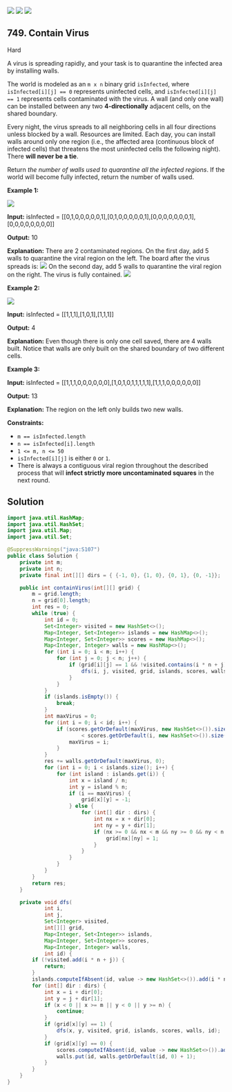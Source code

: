 [![](https://img.shields.io/github/stars/javadev/LeetCode-in-Java?label=Stars&style=flat-square)](https://github.com/javadev/LeetCode-in-Java)
[![](https://img.shields.io/github/forks/javadev/LeetCode-in-Java?label=Fork%20me%20on%20GitHub%20&style=flat-square)](https://github.com/javadev/LeetCode-in-Java/fork)
[![](https://img.shields.io/badge/-LeetCode%20in%20Kotlin-blue?style=flat-square)](https://github.com/javadev/LeetCode-in-Kotlin)

## 749\. Contain Virus

Hard

A virus is spreading rapidly, and your task is to quarantine the infected area by installing walls.

The world is modeled as an `m x n` binary grid `isInfected`, where `isInfected[i][j] == 0` represents uninfected cells, and `isInfected[i][j] == 1` represents cells contaminated with the virus. A wall (and only one wall) can be installed between any two **4-directionally** adjacent cells, on the shared boundary.

Every night, the virus spreads to all neighboring cells in all four directions unless blocked by a wall. Resources are limited. Each day, you can install walls around only one region (i.e., the affected area (continuous block of infected cells) that threatens the most uninfected cells the following night). There **will never be a tie**.

Return _the number of walls used to quarantine all the infected regions_. If the world will become fully infected, return the number of walls used.

**Example 1:**

![](https://assets.leetcode.com/uploads/2021/06/01/virus11-grid.jpg)

**Input:** isInfected = \[\[0,1,0,0,0,0,0,1],[0,1,0,0,0,0,0,1],[0,0,0,0,0,0,0,1],[0,0,0,0,0,0,0,0]]

**Output:** 10

**Explanation:** There are 2 contaminated regions. On the first day, add 5 walls to quarantine the viral region on the left. The board after the virus spreads is: ![](https://assets.leetcode.com/uploads/2021/06/01/virus12edited-grid.jpg) On the second day, add 5 walls to quarantine the viral region on the right. The virus is fully contained. ![](https://assets.leetcode.com/uploads/2021/06/01/virus13edited-grid.jpg)

**Example 2:**

![](https://assets.leetcode.com/uploads/2021/06/01/virus2-grid.jpg)

**Input:** isInfected = \[\[1,1,1],[1,0,1],[1,1,1]]

**Output:** 4

**Explanation:** Even though there is only one cell saved, there are 4 walls built. Notice that walls are only built on the shared boundary of two different cells.

**Example 3:**

**Input:** isInfected = \[\[1,1,1,0,0,0,0,0,0],[1,0,1,0,1,1,1,1,1],[1,1,1,0,0,0,0,0,0]]

**Output:** 13

**Explanation:** The region on the left only builds two new walls.

**Constraints:**

*   `m == isInfected.length`
*   `n == isInfected[i].length`
*   `1 <= m, n <= 50`
*   `isInfected[i][j]` is either `0` or `1`.
*   There is always a contiguous viral region throughout the described process that will **infect strictly more uncontaminated squares** in the next round.

## Solution

```java
import java.util.HashMap;
import java.util.HashSet;
import java.util.Map;
import java.util.Set;

@SuppressWarnings("java:S107")
public class Solution {
    private int m;
    private int n;
    private final int[][] dirs = { {-1, 0}, {1, 0}, {0, 1}, {0, -1}};

    public int containVirus(int[][] grid) {
        m = grid.length;
        n = grid[0].length;
        int res = 0;
        while (true) {
            int id = 0;
            Set<Integer> visited = new HashSet<>();
            Map<Integer, Set<Integer>> islands = new HashMap<>();
            Map<Integer, Set<Integer>> scores = new HashMap<>();
            Map<Integer, Integer> walls = new HashMap<>();
            for (int i = 0; i < m; i++) {
                for (int j = 0; j < n; j++) {
                    if (grid[i][j] == 1 && !visited.contains(i * n + j)) {
                        dfs(i, j, visited, grid, islands, scores, walls, id++);
                    }
                }
            }
            if (islands.isEmpty()) {
                break;
            }
            int maxVirus = 0;
            for (int i = 0; i < id; i++) {
                if (scores.getOrDefault(maxVirus, new HashSet<>()).size()
                        < scores.getOrDefault(i, new HashSet<>()).size()) {
                    maxVirus = i;
                }
            }
            res += walls.getOrDefault(maxVirus, 0);
            for (int i = 0; i < islands.size(); i++) {
                for (int island : islands.get(i)) {
                    int x = island / n;
                    int y = island % n;
                    if (i == maxVirus) {
                        grid[x][y] = -1;
                    } else {
                        for (int[] dir : dirs) {
                            int nx = x + dir[0];
                            int ny = y + dir[1];
                            if (nx >= 0 && nx < m && ny >= 0 && ny < n && grid[nx][ny] == 0) {
                                grid[nx][ny] = 1;
                            }
                        }
                    }
                }
            }
        }
        return res;
    }

    private void dfs(
            int i,
            int j,
            Set<Integer> visited,
            int[][] grid,
            Map<Integer, Set<Integer>> islands,
            Map<Integer, Set<Integer>> scores,
            Map<Integer, Integer> walls,
            int id) {
        if (!visited.add(i * n + j)) {
            return;
        }
        islands.computeIfAbsent(id, value -> new HashSet<>()).add(i * n + j);
        for (int[] dir : dirs) {
            int x = i + dir[0];
            int y = j + dir[1];
            if (x < 0 || x >= m || y < 0 || y >= n) {
                continue;
            }
            if (grid[x][y] == 1) {
                dfs(x, y, visited, grid, islands, scores, walls, id);
            }
            if (grid[x][y] == 0) {
                scores.computeIfAbsent(id, value -> new HashSet<>()).add(x * n + y);
                walls.put(id, walls.getOrDefault(id, 0) + 1);
            }
        }
    }
}
```